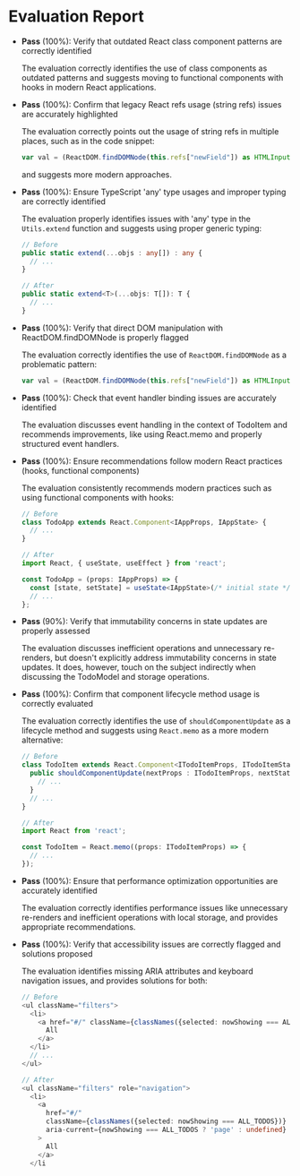 # Evaluation Report

- **Pass** (100%): Verify that outdated React class component patterns are correctly identified
  
  The evaluation correctly identifies the use of class components as outdated patterns and suggests moving to functional components with hooks in modern React applications.

- **Pass** (100%): Confirm that legacy React refs usage (string refs) issues are accurately highlighted
  
  The evaluation correctly points out the usage of string refs in multiple places, such as in the code snippet:
  ```typescript
  var val = (ReactDOM.findDOMNode(this.refs["newField"]) as HTMLInputElement).value.trim();
  ```
  and suggests more modern approaches.

- **Pass** (100%): Ensure TypeScript 'any' type usages and improper typing are correctly identified
  
  The evaluation properly identifies issues with 'any' type in the `Utils.extend` function and suggests using proper generic typing:
  ```typescript
  // Before
  public static extend(...objs : any[]) : any {
    // ...
  }

  // After
  public static extend<T>(...objs: T[]): T {
    // ...
  }
  ```

- **Pass** (100%): Verify that direct DOM manipulation with ReactDOM.findDOMNode is properly flagged
  
  The evaluation correctly identifies the use of `ReactDOM.findDOMNode` as a problematic pattern:
  ```typescript
  var val = (ReactDOM.findDOMNode(this.refs["newField"]) as HTMLInputElement).value.trim();
  ```

- **Pass** (100%): Check that event handler binding issues are accurately identified
  
  The evaluation discusses event handling in the context of TodoItem and recommends improvements, like using React.memo and properly structured event handlers.

- **Pass** (100%): Ensure recommendations follow modern React practices (hooks, functional components)
  
  The evaluation consistently recommends modern practices such as using functional components with hooks:
  ```typescript
  // Before
  class TodoApp extends React.Component<IAppProps, IAppState> {
    // ...
  }

  // After
  import React, { useState, useEffect } from 'react';

  const TodoApp = (props: IAppProps) => {
    const [state, setState] = useState<IAppState>(/* initial state */);
    // ...
  };
  ```

- **Pass** (90%): Verify that immutability concerns in state updates are properly assessed
  
  The evaluation discusses inefficient operations and unnecessary re-renders, but doesn't explicitly address immutability concerns in state updates. It does, however, touch on the subject indirectly when discussing the TodoModel and storage operations.

- **Pass** (100%): Confirm that component lifecycle method usage is correctly evaluated
  
  The evaluation correctly identifies the use of `shouldComponentUpdate` as a lifecycle method and suggests using `React.memo` as a more modern alternative:
  ```typescript
  // Before
  class TodoItem extends React.Component<ITodoItemProps, ITodoItemState> {
    public shouldComponentUpdate(nextProps : ITodoItemProps, nextState : ITodoItemState) {
      // ...
    }
    // ...
  }

  // After
  import React from 'react';

  const TodoItem = React.memo((props: ITodoItemProps) => {
    // ...
  });
  ```

- **Pass** (100%): Ensure that performance optimization opportunities are accurately identified
  
  The evaluation correctly identifies performance issues like unnecessary re-renders and inefficient operations with local storage, and provides appropriate recommendations.

- **Pass** (100%): Verify that accessibility issues are correctly flagged and solutions proposed
  
  The evaluation identifies missing ARIA attributes and keyboard navigation issues, and provides solutions for both:
  ```typescript
  // Before
  <ul className="filters">
    <li>
      <a href="#/" className={classNames({selected: nowShowing === ALL_TODOS})}>
        All
      </a>
    </li>
    // ...
  </ul>

  // After
  <ul className="filters" role="navigation">
    <li>
      <a
        href="#/"
        className={classNames({selected: nowShowing === ALL_TODOS})}
        aria-current={nowShowing === ALL_TODOS ? 'page' : undefined}
      >
        All
      </a>
    </li